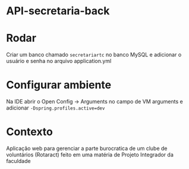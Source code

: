 # API-secretaria-back

# Rodar
Criar um banco chamado `secretariartc` no banco MySQL e adicionar o usuário e senha no arquivo application.yml

# Configurar ambiente
Na IDE abrir o Open Config -> Arguments no campo de VM arguments e adicionar `-Dspring.profiles.active=dev`

# Contexto
Aplicação web para gerenciar a parte burocratica de um clube de voluntários (Rotaract) feito em uma matéria de Projeto Integrador da faculdade
